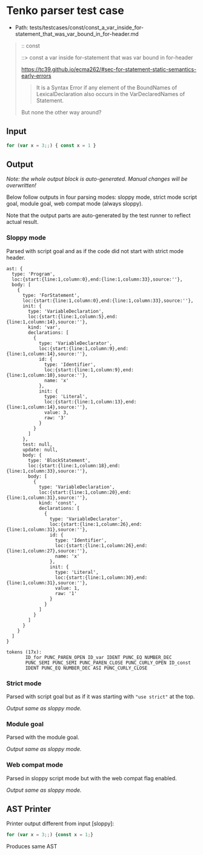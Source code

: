# Tenko parser test case

- Path: tests/testcases/const/const_a_var_inside_for-statement_that_was_var_bound_in_for-header.md

> :: const
>
> ::> const a var inside for-statement that was var bound in for-header
>
> https://tc39.github.io/ecma262/#sec-for-statement-static-semantics-early-errors
>
> > It is a Syntax Error if any element of the BoundNames of LexicalDeclaration also occurs in the VarDeclaredNames of Statement.
>
> But none the other way around?

## Input

`````js
for (var x = 3;;) { const x = 1 }
`````

## Output

_Note: the whole output block is auto-generated. Manual changes will be overwritten!_

Below follow outputs in four parsing modes: sloppy mode, strict mode script goal, module goal, web compat mode (always sloppy).

Note that the output parts are auto-generated by the test runner to reflect actual result.

### Sloppy mode

Parsed with script goal and as if the code did not start with strict mode header.

`````
ast: {
  type: 'Program',
  loc:{start:{line:1,column:0},end:{line:1,column:33},source:''},
  body: [
    {
      type: 'ForStatement',
      loc:{start:{line:1,column:0},end:{line:1,column:33},source:''},
      init: {
        type: 'VariableDeclaration',
        loc:{start:{line:1,column:5},end:{line:1,column:14},source:''},
        kind: 'var',
        declarations: [
          {
            type: 'VariableDeclarator',
            loc:{start:{line:1,column:9},end:{line:1,column:14},source:''},
            id: {
              type: 'Identifier',
              loc:{start:{line:1,column:9},end:{line:1,column:10},source:''},
              name: 'x'
            },
            init: {
              type: 'Literal',
              loc:{start:{line:1,column:13},end:{line:1,column:14},source:''},
              value: 3,
              raw: '3'
            }
          }
        ]
      },
      test: null,
      update: null,
      body: {
        type: 'BlockStatement',
        loc:{start:{line:1,column:18},end:{line:1,column:33},source:''},
        body: [
          {
            type: 'VariableDeclaration',
            loc:{start:{line:1,column:20},end:{line:1,column:31},source:''},
            kind: 'const',
            declarations: [
              {
                type: 'VariableDeclarator',
                loc:{start:{line:1,column:26},end:{line:1,column:31},source:''},
                id: {
                  type: 'Identifier',
                  loc:{start:{line:1,column:26},end:{line:1,column:27},source:''},
                  name: 'x'
                },
                init: {
                  type: 'Literal',
                  loc:{start:{line:1,column:30},end:{line:1,column:31},source:''},
                  value: 1,
                  raw: '1'
                }
              }
            ]
          }
        ]
      }
    }
  ]
}

tokens (17x):
       ID_for PUNC_PAREN_OPEN ID_var IDENT PUNC_EQ NUMBER_DEC
       PUNC_SEMI PUNC_SEMI PUNC_PAREN_CLOSE PUNC_CURLY_OPEN ID_const
       IDENT PUNC_EQ NUMBER_DEC ASI PUNC_CURLY_CLOSE
`````

### Strict mode

Parsed with script goal but as if it was starting with `"use strict"` at the top.

_Output same as sloppy mode._

### Module goal

Parsed with the module goal.

_Output same as sloppy mode._

### Web compat mode

Parsed in sloppy script mode but with the web compat flag enabled.

_Output same as sloppy mode._

## AST Printer

Printer output different from input [sloppy]:

````js
for (var x = 3;;) {const x = 1;}
````

Produces same AST
